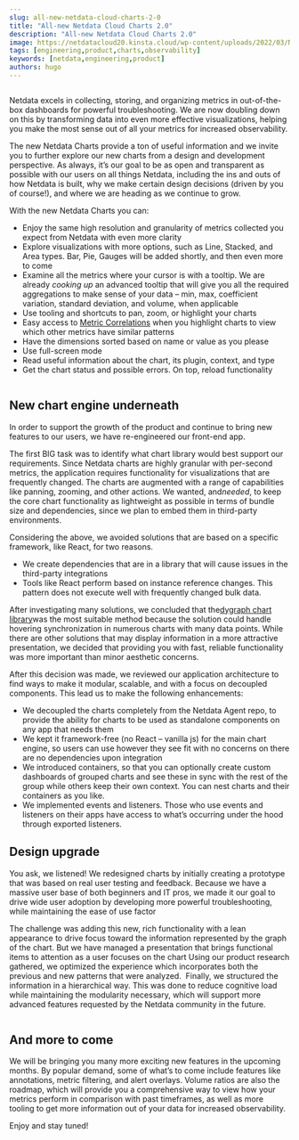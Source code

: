```yaml
---
slug: all-new-netdata-cloud-charts-2-0
title: "All-new Netdata Cloud Charts 2.0"
description: "All-new Netdata Cloud Charts 2.0"
image: https://netdatacloud20.kinsta.cloud/wp-content/uploads/2022/03/Netdata-Charts-2.0.png
tags: [engineering,product,charts,observability]
keywords: [netdata,engineering,product]
authors: hugo
---
```


<!--truncate-->


<figure class="wp-block-image size-large"><img src="https://netdatacloud20.kinsta.cloud/wp-content/uploads/2022/03/Netdata-Charts-2.0-1200x704.png" alt="" class="wp-image-16212"/></figure>



Netdata excels in collecting, storing, and organizing metrics in out-of-the-box dashboards for powerful troubleshooting. We are now doubling down on this by transforming data into even more effective visualizations, helping you make the most sense out of all your metrics for increased observability.



The new Netdata Charts provide a ton of useful information and we invite you to further explore our new charts from a design and development perspective. As always, it’s our goal to be as open and transparent as possible with our users on all things Netdata, including the ins and outs of how Netdata is built, why we make certain design decisions (driven by you of course!), and where we are heading as we continue to grow.



With the new Netdata Charts you can:



<ul><li>Enjoy the same high resolution and granularity of metrics collected you expect from Netdata with even more clarity</li><li>Explore visualizations with more options, such as Line, Stacked, and Area types. Bar, Pie, Gauges will be added shortly, and then even more to come</li><li>Examine all the metrics where your cursor is with a tooltip. We are already <em>cooking up </em>an advanced tooltip that will give you all the required aggregations to make sense of your data – min, max, coefficient variation, standard deviation, and volume, when applicable</li><li>Use tooling and shortcuts to pan, zoom, or highlight your charts</li><li>Easy access to <a href="https://learn.netdata.cloud/docs/cloud/insights/metric-correlations">Metric Correlations</a> when you highlight charts to view  which other metrics have similar patterns</li><li>Have the dimensions sorted based on name or value as you please</li><li>Use full-screen mode</li><li>Read useful information about the chart, its plugin, context, and type</li><li>Get the chart status and possible errors. On top, reload functionality</li></ul>



<figure class="wp-block-image size-full"><img src="https://netdatacloud20.kinsta.cloud/wp-content/uploads/2022/03/ezgif-1-2ac81d0df3.gif" alt="" class="wp-image-16214"/></figure>



## New chart engine underneath



In order to support the growth of the product and continue to bring new features to our users, we have re-engineered our front-end app.



The first BIG task was to identify what chart library would best support our requirements. Since Netdata charts are highly granular with per-second metrics, the application requires functionality for visualizations that are frequently changed. The charts are augmented with a range of capabilities like panning, zooming, and other actions. We wanted, and<em>needed</em>, to keep the core chart functionality as lightweight as possible in terms of bundle size and dependencies, since we plan to embed them in third-party environments.



Considering the above, we avoided solutions that are based on a specific framework, like React, for two reasons.



<ul><li>We create dependencies that are in a library that will cause issues in the third-party integrations</li><li>Tools like React perform based on instance reference changes. This pattern does not execute well with frequently changed bulk data.</li></ul>



After investigating many solutions, we concluded that the<a href="https://dygraphs.com/">dygraph chart library</a>was the most suitable method because the solution could handle hovering synchronization in numerous charts with many data points. While there are other solutions that may display information in a more attractive presentation, we decided that providing you with fast, reliable functionality was more important than minor aesthetic concerns.



After this decision was made, we reviewed our application architecture to find ways to make it modular, scalable, and with a focus on decoupled components. This lead us to make the following enhancements:



<ul><li>We decoupled the charts completely from the Netdata Agent repo, to provide the ability for charts to be used as standalone components on any app that needs them</li><li>We kept it framework-free (no React – vanilla js) for the main chart engine, so users can use however they see fit with no concerns on there are no dependencies upon integration</li><li>We introduced containers, so that you can optionally create custom dashboards of grouped charts and see these in sync with the rest of the group while others keep their own context. You can nest charts and their containers as you like.</li><li>We implemented events and listeners. Those who use events and listeners on their apps have access to what’s occurring under the hood through exported listeners.</li></ul>



## Design upgrade



You ask, we listened! We redesigned charts by initially creating a prototype that was based on real user testing and feedback. Because we have a massive user base of both beginners and IT pros, we made it our goal to drive wide user adoption by developing more powerful troubleshooting, while maintaining the ease of use factor



The challenge was adding this new, rich functionality with a lean appearance to drive focus toward the information represented by the graph of the chart. But we have managed a presentation that brings functional items to attention as a user focuses on the chart Using our product research gathered, we optimized the experience which incorporates both the previous and new patterns that were analyzed.  Finally, we structured the information in a hierarchical way. This was done to reduce cognitive load while maintaining the modularity necessary, which will support more advanced features requested by the Netdata community in the future. 


<!-- wp:image {"id":16216,"sizeSlug":"full","linkDestination":"none"} -->
<figure class="wp-block-image size-full"><img src="https://netdatacloud20.kinsta.cloud/wp-content/uploads/2022/03/ezgif-1-9bccfc91e4.gif" alt="" class="wp-image-16216"/></figure>



## And more to come



We will be bringing you many more exciting new features in the upcoming months. By popular demand, some of what’s to come include features like annotations, metric filtering, and alert overlays. Volume ratios are also the roadmap, which will provide you a comprehensive way to view how your metrics perform in comparison with past timeframes, as well as more tooling to get more information out of your data for increased observability.



Enjoy and stay tuned!
